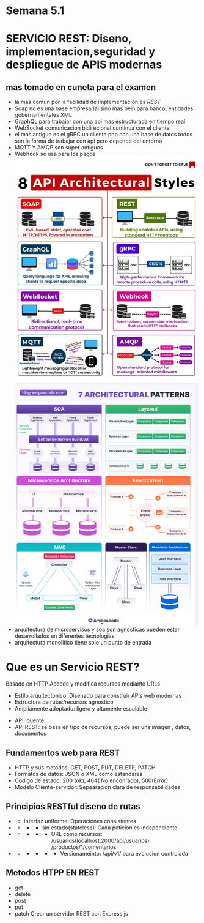 # Semana 5.1
# SERVICIO REST: Diseno, implementacion,seguridad y despliegue de APIS modernas
## mas tomado en cuneta para el examen
 - la mas comun por la facilidad de implementacion es *REST* 
 - Soap no es una base empresarial sino mas bein para banco, entidades gobernamentales XML
 - GraphQL para trabajar con una api mas estructurada en tiempo real
 - WebSocket comunicacion bidirecional continua con el cliente
 - el mas antiguo es el gRPC un cliente php con una base de datos
 todos son la forma de trabajar con api pero depende del entorno
- MQTT Y AMQP son super antiguos  
- Webhook se usa para los pagos
![Diagrama de arquitectura](./arquitectura.jpg)
![Animación demostrativa](./e6626ab7-ffda-4bec-b2ed-1ae626df5e7e_644x848.gif)
- arquitectura de microservisos y soa son agnosticas pueden estar desarrollados en diferentes tecnologias
- arquitectura monolitico tiene solo un punto de entrada
# Que es un Servicio REST?
Basado en HTTP Accede y modifica recursos mediante URLs
- Estilo arquitectonico: Disenado para construir APIs web modernas
- Estructura de rutas/recursos agnostico
- Ampliamente adoptado: ligero y altamente escalable
* API: puente
* API REST: se basa en tipo de recursos, puede ser una imagen , datos, documentos
## Fundamentos web para REST
- HTTP y sus metodos: GET, POST, PUT, DELETE, PATCH
- Formatos de datos: JSON o XML como estandares
- Codigo de estado: 200 (ok), 404( No enconrado), 500(Error)
- Modelo Cliente-servidor: Sepearacion clara de responsabilidades
## Principios RESTful  diseno de rutas
- *  Interfaz uniforme: Operaciones consistentes
- - * * sin estado(stateless): Cada peticion es independiente
- - * * * URL como recursos: /usuarios(localhost:2000/api/usuarios), /productos/1/comentarios
- - * * * * Versionameinto: /api/v1/ para evolucion controlada
## Metodos HTPP EN REST
- get
- delete
- post
- put
- patch 
Crear un servidor REST con Express.js